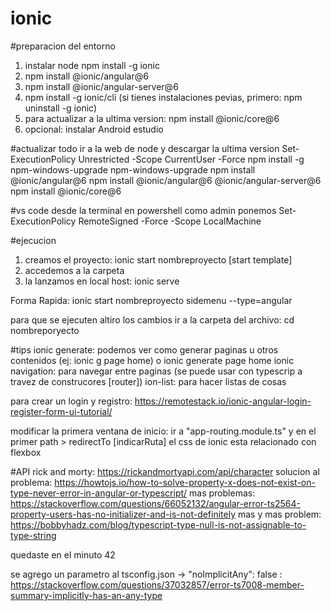 # ionic

#preparacion del entorno
1) instalar node
npm install -g ionic
2) npm install @ionic/angular@6
3) npm install @ionic/angular-server@6
4) npm install -g ionic/cli (si tienes instalaciones pevias, primero: npm uninstall -g ionic)
5) para actualizar a la ultima version: npm install @ionic/core@6
6) opcional: instalar Android estudio

#actualizar todo
ir a la web de node y descargar la ultima version
Set-ExecutionPolicy Unrestricted -Scope CurrentUser -Force
npm install -g npm-windows-upgrade
npm-windows-upgrade
npm install @ionic/angular@6
npm install @ionic/angular@6 @ionic/angular-server@6
npm install @ionic/core@6

#vs code desde la terminal
en powershell como admin ponemos
Set-ExecutionPolicy RemoteSigned -Force -Scope LocalMachine

#ejecucion
1) creamos el proyecto: ionic start nombreproyecto [start template]
2) accedemos a la carpeta
3) la lanzamos en local host: ionic serve

Forma Rapida: ionic start nombreproyecto sidemenu --type=angular

para que se ejecuten altiro los cambios
ir a la carpeta del archivo: cd nombreporyecto

#tips
ionic generate: podemos ver como generar paginas u otros contenidos (ej: ionic g page home) o ionic generate page home
ionic navigation: para navegar entre paginas (se puede usar con typescrip a travez de construcores [router])
ion-list: para hacer listas de cosas

para crear un login y registro: https://remotestack.io/ionic-angular-login-register-form-ui-tutorial/

modificar la primera ventana de inicio: ir a "app-routing.module.ts" y en el primer path > redirectTo [indicarRuta]
el css de ionic esta relacionado con flexbox

#API
rick and morty: https://rickandmortyapi.com/api/character
solucion al problema: https://howtojs.io/how-to-solve-property-x-does-not-exist-on-type-never-error-in-angular-or-typescript/
mas problemas: https://stackoverflow.com/questions/66052132/angular-error-ts2564-property-users-has-no-initializer-and-is-not-definitely
mas y mas problem: https://bobbyhadz.com/blog/typescript-type-null-is-not-assignable-to-type-string

quedaste en el minuto 42

se agrego un parametro al tsconfig.json -> "noImplicitAny": false : https://stackoverflow.com/questions/37032857/error-ts7008-member-summary-implicitly-has-an-any-type
